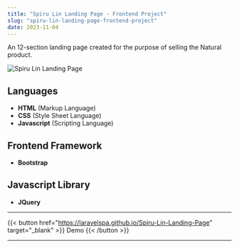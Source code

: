 ```yaml
---
title: "Spiru Lin Landing Page - Frontend Project"
slug: "spiru-lin-landing-page-frontend-project"
date: 2023-11-04
---
```

An 12-section landing page created for the purpose of selling the Natural product.

![Spiru Lin Landing Page](/blog/img/portfolio/spiru-lin-landing-page/full-page.jpeg "Spiru Lin Landing Page")

## Languages
- **HTML** (Markup Language)
- **CSS** (Style Sheet Language)
- **Javascript** (Scripting Language)

## Frontend Framework
- **Bootstrap**

## Javascript Library
- **JQuery**

---
{{< button href="https://laravelspa.github.io/Spiru-Lin-Landing-Page" target="_blank" >}}
Demo
{{< /button >}}

---